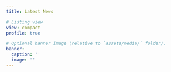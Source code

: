 ```yaml
---
title: Latest News

# Listing view
view: compact
profile: true

# Optional banner image (relative to `assets/media/` folder).
banner:
  caption: ''
  image: ''
---
```

